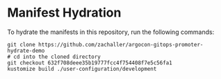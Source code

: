 # Manifest Hydration

To hydrate the manifests in this repository, run the following commands:

```shell
git clone https://github.com/zachaller/argocon-gitops-promoter-hydrate-demo
# cd into the cloned directory
git checkout 632f708deee35b19777fcc4f754408f7e5c56fa1
kustomize build ./user-configuration/development
```

